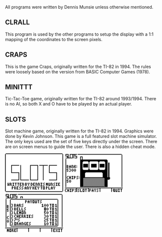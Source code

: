 All programs were written by Dennis Munsie unless otherwise mentioned.

CLRALL
------

This program is used by the other programs to setup the display with a 1:1 mapping of the coordinates to the screen pixels.

CRAPS
-----

This is the game Craps, originally written for the TI-82 in 1994.  The rules were loosely based on the version from BASIC Computer Games (1978).

MINITTT
-------

Tic-Tac-Toe game, originally written for the TI-82 around 1993/1994.  There is no AI, so both X and O have to be played by an actual player.

SLOTS
-----

Slot machine game, originally written for the TI-82 in 1994.  Graphics were done by Kevin Johnson.  This game is a full featured slot machine simulator.  The only keys used are the set of five keys directly under the screen.  There are on screen menus to guide the user.  There is also a hidden cheat mode.

![screenshot](https://github.com/munsie/ticalc/blob/main/84/SLOTS_1.png?raw=true)
![screenshot](https://github.com/munsie/ticalc/blob/main/84/SLOTS_2.png?raw=true)
![screenshot](https://github.com/munsie/ticalc/blob/main/84/SLOTS_3.png?raw=true)
